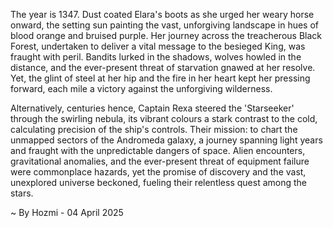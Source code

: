 
The year is 1347.  Dust coated Elara's boots as she urged her weary horse onward, the setting sun painting the vast, unforgiving landscape in hues of blood orange and bruised purple.  Her journey across the treacherous Black Forest, undertaken to deliver a vital message to the besieged King, was fraught with peril.  Bandits lurked in the shadows, wolves howled in the distance, and the ever-present threat of starvation gnawed at her resolve. Yet, the glint of steel at her hip and the fire in her heart kept her pressing forward, each mile a victory against the unforgiving wilderness.

Alternatively, centuries hence, Captain Rexa steered the 'Starseeker' through the swirling nebula, its vibrant colours a stark contrast to the cold, calculating precision of the ship's controls.  Their mission: to chart the unmapped sectors of the Andromeda galaxy, a journey spanning light years and fraught with the unpredictable dangers of space.  Alien encounters, gravitational anomalies, and the ever-present threat of equipment failure were commonplace hazards, yet the promise of discovery and the vast, unexplored universe beckoned, fueling their relentless quest among the stars.

~ By Hozmi - 04 April 2025
